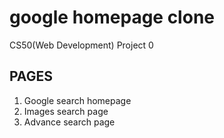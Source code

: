 # google homepage clone
CS50(Web Development) Project 0

## PAGES
1. Google search homepage 
2. Images search page
3. Advance search page
